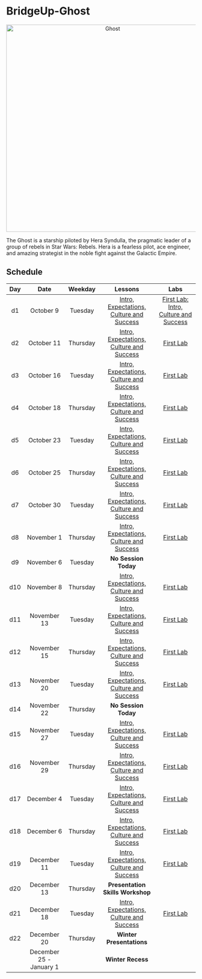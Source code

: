 # BridgeUp-Ghost

<p align="center">
  <img  src="http://www.jedinews.co.uk/wp-content/uploads/2018/01/forces-of-destiny-comic-hera.jpg" width="550px" alt="Ghost">
</p>

The Ghost is a starship piloted by Hera Syndulla, the pragmatic leader of a group of rebels in Star Wars: Rebels. Hera is a fearless pilot, ace engineer, and amazing strategist in the noble fight against the Galactic Empire.


## Schedule
  | Day | Date        | Weekday | Lessons     | Labs        |
  |:---:|:-----------:|:-------:|:-----------:|:-----------:|
  | d1  |October 9 |Tuesday | [Intro, Expectations, Culture and Success](./d1/lessons)| [First Lab: Intro, Culture and Success](./d1/labs)|
  | d2  |October 11 |Thursday | [Intro, Expectations, Culture and Success](./d2/lessons)| [First Lab](./d2/labs)|
  | d3  |October 16 |Tuesday | [Intro, Expectations, Culture and Success](./d3/lessons)| [First Lab](./d3/labs)|
  | d4  |October 18 |Thursday | [Intro, Expectations, Culture and Success](./d4/lessons)| [First Lab](./d4/labs)|
  | d5  |October 23 |Tuesday | [Intro, Expectations, Culture and Success](./d5/lessons)| [First Lab](./d5/labs)|
  | d6  |October 25 |Thursday | [Intro, Expectations, Culture and Success](./d6/lessons)| [First Lab](./d6/labs)|
  | d7  |October 30 |Tuesday | [Intro, Expectations, Culture and Success](./d7/lessons)| [First Lab](./d7/labs)|
  | d8  |November 1 |Thursday | [Intro, Expectations, Culture and Success](./d8/lessons)| [First Lab](./d8/labs)|
  | d9  |November 6 |Tuesday | **No Session Today** |
  | d10 |November 8 |Thursday | [Intro, Expectations, Culture and Success](./d10/lessons)| [First Lab](./d10/labs)|
  | d11 |November 13 |Tuesday | [Intro, Expectations, Culture and Success](./d11/lessons)| [First Lab](./d11/labs)|
  | d12 |November 15 |Thursday | [Intro, Expectations, Culture and Success](./d12/lessons)| [First Lab](./d12/labs)|
  | d13 |November 20 |Tuesday | [Intro, Expectations, Culture and Success](./d13/lessons)| [First Lab](./d13/labs)|
  | d14 |November 22 |Thursday | **No Session Today** |
  | d15 |November 27 |Tuesday | [Intro, Expectations, Culture and Success](./d15/lessons)| [First Lab](./d15/labs)|
  | d16 |November 29 |Thursday | [Intro, Expectations, Culture and Success](./d16/lessons)| [First Lab](./d16/labs)|
  | d17 |December 4 |Tuesday | [Intro, Expectations, Culture and Success](./d17/lessons)| [First Lab](./d17/labs)|
  | d18 |December 6 |Thursday | [Intro, Expectations, Culture and Success](./d18/lessons)| [First Lab](./d18/labs)|
  | d19 |December 11 |Tuesday | [Intro, Expectations, Culture and Success](./d19/lessons)| [First Lab](./d19/labs)|
  | d20 |December 13 |Thursday | **Presentation Skills Workshop** |
  | d21 |December 18 |Tuesday | [Intro, Expectations, Culture and Success](./d21/lessons)| [First Lab](./d21/labs)|
  | d22 |December 20 |Thursday | **Winter Presentations** |
  |  |December 25 - January 1 | | **Winter Recess** |
